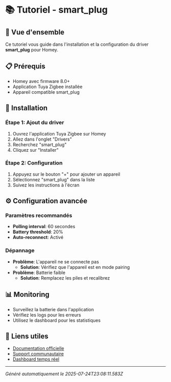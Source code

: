 # 📚 Tutoriel - smart_plug

## 🎯 Vue d'ensemble
Ce tutoriel vous guide dans l'installation et la configuration du driver **smart_plug** pour Homey.

## 📋 Prérequis
- Homey avec firmware 8.0+
- Application Tuya Zigbee installée
- Appareil compatible smart_plug

## 🔧 Installation

### Étape 1: Ajout du driver
1. Ouvrez l'application Tuya Zigbee sur Homey
2. Allez dans l'onglet "Drivers"
3. Recherchez "smart_plug"
4. Cliquez sur "Installer"

### Étape 2: Configuration
1. Appuyez sur le bouton "+" pour ajouter un appareil
2. Sélectionnez "smart_plug" dans la liste
3. Suivez les instructions à l'écran

## ⚙️ Configuration avancée

### Paramètres recommandés
- **Polling interval**: 60 secondes
- **Battery threshold**: 20%
- **Auto-reconnect**: Activé

### Dépannage
- **Problème**: L'appareil ne se connecte pas
  - **Solution**: Vérifiez que l'appareil est en mode pairing
- **Problème**: Batterie faible
  - **Solution**: Remplacez les piles et recalibrez

## 📊 Monitoring
- Surveillez la batterie dans l'application
- Vérifiez les logs pour les erreurs
- Utilisez le dashboard pour les statistiques

## 🔗 Liens utiles
- [Documentation officielle](../README.md)
- [Support communautaire](https://github.com/dlnraja/com.universaltuyazigbee.device/issues)
- [Dashboard temps réel](../dashboard/)

---
*Généré automatiquement le 2025-07-24T23:08:11.583Z*

